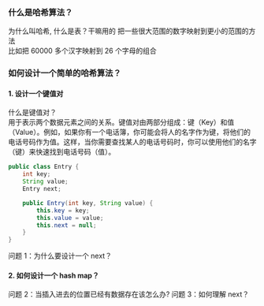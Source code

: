### 什么是哈希算法？  
为什么叫哈希, 什么是表？干嘛用的
把一些很大范围的数字映射到更小的范围的方法  
比如把 60000 多个汉字映射到 26 个字母的组合
### 如何设计一个简单的哈希算法？
#### 1. 设计一个键值对
什么是键值对？  
用于表示两个数据元素之间的关系。键值对由两部分组成：键（Key）和值（Value）。例如，如果你有一个电话簿，你可能会将人的名字作为键，将他们的电话号码作为值。这样，当你需要查找某人的电话号码时，你可以使用他们的名字（键）来快速找到电话号码（值）。
```java
public class Entry {
    int key;
    String value;
    Entry next;

    public Entry(int key, String value) {
        this.key = key;
        this.value = value;
        this.next = null;
    }
}

```
问题 1：为什么要设计一个 next？

#### 2. 如何设计一个 hash map？
问题 2：当插入进去的位置已经有数据存在该怎么办?
问题 3：如何理解 next？
